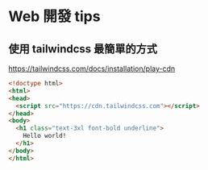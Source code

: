 # Web 開發 tips

## 使用 tailwindcss 最簡單的方式

https://tailwindcss.com/docs/installation/play-cdn

```html
<!doctype html>
<html>
<head>
  <script src="https://cdn.tailwindcss.com"></script>
</head>
<body>
  <h1 class="text-3xl font-bold underline">
    Hello world!
  </h1>
</body>
</html>
```
